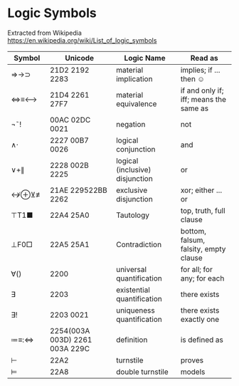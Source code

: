 ﻿# Logic Symbols

Extracted from Wikipedia
https://en.wikipedia.org/wiki/List_of_logic_symbols


| **Symbol** | **Unicode**                    | **Logic Name**                  | **Read as**                            |
|------------|--------------------------------|---------------------------------|----------------------------------------|
| ⇒→⊃       | 21D2 2192 2283                 | material implication            | implies; if ... then ☺                |
| ⇔≡⟷       | 21D4 2261 27F7                 | material equivalence            | if and only if; iff; means the same as |
| ¬˜!        | 00AC 02DC 0021                 | negation                        | not                                    |
| ∧·         | 2227 00B7 0026                 | logical conjunction             | and                                    |
| ∨+∥        | 2228 002B 2225                 | logical (inclusive) disjunction | or                                     |
| ↮⊕⊻≢     | 21AE 229522BB 2262             | exclusive disjunction           | xor; either ... or                     |
| ⊤T1■       | 22A4 25A0                      | Tautology                       | top, truth, full clause                |
| ⊥F0□       | 22A5 25A1                      | Contradiction                   | bottom, falsum, falsity, empty clause  |
| ∀()        | 2200                           | universal quantification        | for all; for any; for each             |
| ∃          | 2203                           | existential quantification      | there exists                           |
| ∃!         | 2203 0021                      | uniqueness quantification       | there exists exactly one               |
| ≔≡:⇔      | 2254(003A 003D) 2261 003A 229C | definition                      | is defined as                          |
| ⊢          | 22A2                           | turnstile                       | proves                                 |
| ⊨          | 22A8                           | double turnstile                | models                                 |
